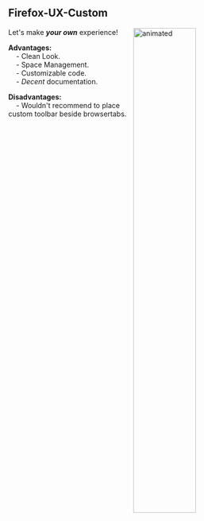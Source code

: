 ## Firefox-UX-Custom
<img align="right" width="50%" src="https://media.giphy.com/media/OyHJuBRcdejseJu98s/giphy.gif" alt="animated" />

Let's make ***your own*** experience!

**Advantages:**<br>
    - Clean Look.<br>
    - Space Management.<br>
    - Customizable code.<br>
    - *Decent* documentation.
    
**Disadvantages:**<br>
    - Wouldn't recommend to place custom toolbar beside browsertabs.<br>
